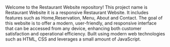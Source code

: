 Welcome to the  Restaurant Website repository! 
This project name is Restaurant Website it is a responsive Restaurant Website. It includes features such as Home,Reservation, Menu, About and Contact. The goal of this website is to offer a modern, user-friendly, and responsive interface that can be accessed from any device, enhancing both customer satisfaction and operational efficiency. Built using modern web technologies such as HTML, CSS and  leverages a small amount of JavaScript.

